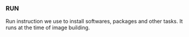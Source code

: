 ### RUN

Run instruction we use to install softwares, packages and other tasks. It runs at the time of image building.